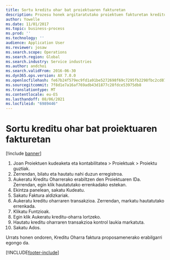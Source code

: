 ```yaml
---
title: Sortu kreditu ohar bat proiektuaren fakturetan
description: Prozesu honek argitaratutako proiektuen fakturetan kreditu oharra nola sortu erakusten du.
author: Yowelle
ms.date: 11/01/2017
ms.topic: business-process
ms.prod: ''
ms.technology: ''
audience: Application User
ms.reviewer: josaw
ms.search.scope: Operations
ms.search.region: Global
ms.search.industry: Service industries
ms.author: andchoi
ms.search.validFrom: 2016-06-30
ms.dyn365.ops.version: AX 7.0.0
ms.openlocfilehash: fe67b24f579ec9fd1a91be5272698f69c7295fb2298fbc2cd872f24a5858ce99
ms.sourcegitcommit: 7f8d1e7a16af769adb43d1877c28fdce53975db8
ms.translationtype: MT
ms.contentlocale: eu-ES
ms.lasthandoff: 08/06/2021
ms.locfileid: "6989446"
---
```

# <a name="create-a-credit-note-on-project-invoices"></a>Sortu kreditu ohar bat proiektuaren fakturetan

[!include [banner](../../includes/banner.md)]

1. Joan Proiektuen kudeaketa eta kontabilitatea > Proiektuak > Proiektu guztiak. 
2. Zerrendan, bilatu eta hautatu nahi duzun erregistroa. 
3. Aukeratu Kreditu Oharrerako erabiltzen den Proiektuaren IDa. Zerrendan, egin klik hautatutako errenkadako estekan. 
4. Ekintza panelean, sakatu Kudeatu. 
5. Sakatu Faktura aldizkariak. 
6. Aukeratu kreditu oharraren transakzioa. Zerrendan, markatu hautatutako errenkada. 
7. Klikatu Funtzioak. 
8. Egin klik Aukeratu kreditu-oharra lortzeko. 
9. Hautatu kreditu oharraren transakzioa kontrol laukia markatuta.
10. Sakatu Ados. 

Urrats honen ondoren, Kreditu Oharra faktura proposamenerako erabilgarri egongo da.


[!INCLUDE[footer-include](../../includes/footer-banner.md)]